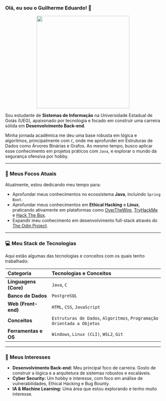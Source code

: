 ### Olá, eu sou o Guilherme Eduardo! 👋

<p align="center">
  <img src="https://media.giphy.com/media/qgQUggACmCgKY/giphy.gif" width="300">
</p>

Sou estudante de **Sistemas de Informação** na Universidade Estadual de Goiás (UEG), apaixonado por tecnologia e focado em construir uma carreira sólida em **Desenvolvimento Back-end**.

Minha jornada acadêmica me deu uma base robusta em lógica e algoritmos, principalmente com `C`, onde me aprofundei em Estruturas de Dados como Árvores Binárias e Grafos. Ao mesmo tempo, busco aplicar esse conhecimento em projetos práticos com `Java`, e explorar o mundo da segurança ofensiva por hobby.

---

### 🌱 Meus Focos Atuais

Atualmente, estou dedicando meu tempo para:
* Aprofundar meus conhecimentos no ecossistema **Java**, incluindo `Spring Boot`.
* Aprofundar meus conhecimentos em **Ethical Hacking** e **Linux**, praticando ativamente em plataformas como [OverTheWire](https://overthewire.org/wargames/), [TryHackMe](https://tryhackme.com/) e [Hack The Box](https://www.hackthebox.com/).
* Expandir meu conhecimento em desenvolvimento full-stack através do [The Odin Project](https://www.theodinproject.com/).

---

### 💻 Meu Stack de Tecnologias

Aqui estão algumas das tecnologias e conceitos com os quais tenho trabalhado:

| Categoria | Tecnologias e Conceitos |
| :--- | :--- |
| **Linguagens (Core)** | `Java`, `C` |
| **Banco de Dados** | `PostgreSQL` |
| **Web (Front-end)** | `HTML`, `CSS`, `JavaScript` |
| **Conceitos** | `Estruturas de Dados`, `Algoritmos`, `Programação Orientada a Objetos` |
| **Ferramentas e OS** | `Windows`, `Linux (CLI)`, `WSL2`, `Git` |

---

### 🚀 Meus Interesses

* **Desenvolvimento Back-end:** Meu principal foco de carreira. Gosto de construir a lógica e a arquitetura de sistemas robustos e escaláveis.
* **Cyber Security:** Um hobby e interesse, com foco em análise de vulnerabilidades, Ethical Hacking e Bug Bounty.
* **IA & Machine Learning:** Uma área que estou explorando e tenho muito interesse.
